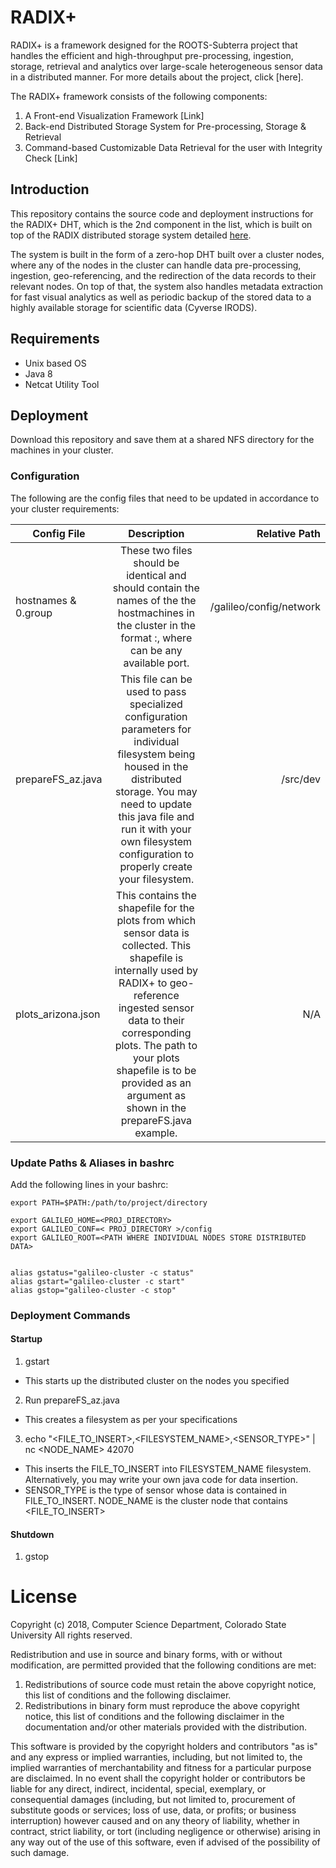 # RADIX+

RADIX+ is a framework designed for the ROOTS-Subterra project that handles the efficient and high-throughput pre-processing, ingestion, storage, retrieval and analytics over large-scale heterogeneous sensor data in a distributed manner. For more details about the project, click [here].

The RADIX+ framework consists of the following components:
1)	A Front-end Visualization Framework [Link]
2)	Back-end Distributed Storage System for Pre-processing, Storage & Retrieval
3)	Command-based Customizable Data Retrieval for the user with Integrity Check [Link]

## Introduction

This repository contains the source code and deployment instructions for the RADIX+ DHT, which is the 2nd component in the list, which is built on top of the RADIX distributed storage system detailed [here](https://ieeexplore.ieee.org/abstract/document/8672229). 

The system is built in the form of a zero-hop DHT built over a cluster nodes, where any of the nodes in the cluster can handle data pre-processing, ingestion, geo-referencing, and the redirection of the data records to their relevant nodes. On top of that, the system also handles metadata extraction for fast visual analytics as well as periodic backup of the stored data to a highly available storage for scientific data (Cyverse IRODS).

## Requirements
-  Unix based OS
-  Java 8
-  Netcat Utility Tool

## Deployment
Download this repository and save them at a shared NFS directory for the machines in your cluster. 




### Configuration

The following are the config files that need to be updated in accordance to your cluster requirements:


|Config File|  Description  |Relative Path|
| --------- |:-------------:| -----------:|
|hostnames & 0.group | These two files should be identical and should contain the names of the the hostmachines in the cluster in the format <hostname>:<port>, where <port> can be any available port.	| /galileo/config/network
|prepareFS_az.java |	This file can be used to pass specialized configuration parameters for individual filesystem being housed in the distributed storage. You may need to update this java file and run it with your own filesystem configuration to properly create your filesystem. | /src/dev
|plots_arizona.json | This contains the shapefile for the plots from which sensor data is collected. This shapefile is internally used by RADIX+ to geo-reference ingested sensor data to their corresponding plots. The path to your plots shapefile is to be provided as an argument as shown in the prepareFS.java example. | N/A


### Update Paths & Aliases in bashrc

Add the following lines in your bashrc:
```
export PATH=$PATH:/path/to/project/directory

export GALILEO_HOME=<PROJ_DIRECTORY> 
export GALILEO_CONF=< PROJ_DIRECTORY >/config
export GALILEO_ROOT=<PATH WHERE INDIVIDUAL NODES STORE DISTRIBUTED DATA>


alias gstatus="galileo-cluster -c status"
alias gstart="galileo-cluster -c start"
alias gstop="galileo-cluster -c stop"

```

### Deployment Commands

#### Startup

1.	gstart
   - This starts up the distributed cluster on the nodes you specified
2.	Run prepareFS_az.java
   - This creates a filesystem as per your specifications
3.	echo "<FILE_TO_INSERT>,<FILESYSTEM_NAME>,<SENSOR_TYPE>" | nc <NODE_NAME> 42070
   - This inserts the FILE_TO_INSERT into FILESYSTEM_NAME filesystem. Alternatively, you may write your own java code for data insertion.
   - SENSOR_TYPE is the type of sensor whose data is contained in FILE_TO_INSERT. NODE_NAME is the cluster node that contains <FILE_TO_INSERT>
	
#### Shutdown

1.	gstop


# License
Copyright (c) 2018, Computer Science Department, Colorado State University
All rights reserved.

Redistribution and use in source and binary forms, with or without modification,
are permitted provided that the following conditions are met:

1. Redistributions of source code must retain the above copyright notice, this
   list of conditions and the following disclaimer.
2. Redistributions in binary form must reproduce the above copyright notice,
   this list of conditions and the following disclaimer in the documentation
   and/or other materials provided with the distribution.

This software is provided by the copyright holders and contributors "as is" and
any express or implied warranties, including, but not limited to, the implied
warranties of merchantability and fitness for a particular purpose are
disclaimed. In no event shall the copyright holder or contributors be liable for
any direct, indirect, incidental, special, exemplary, or consequential damages
(including, but not limited to, procurement of substitute goods or services;
loss of use, data, or profits; or business interruption) however caused and on
any theory of liability, whether in contract, strict liability, or tort
(including negligence or otherwise) arising in any way out of the use of this
software, even if advised of the possibility of such damage.
